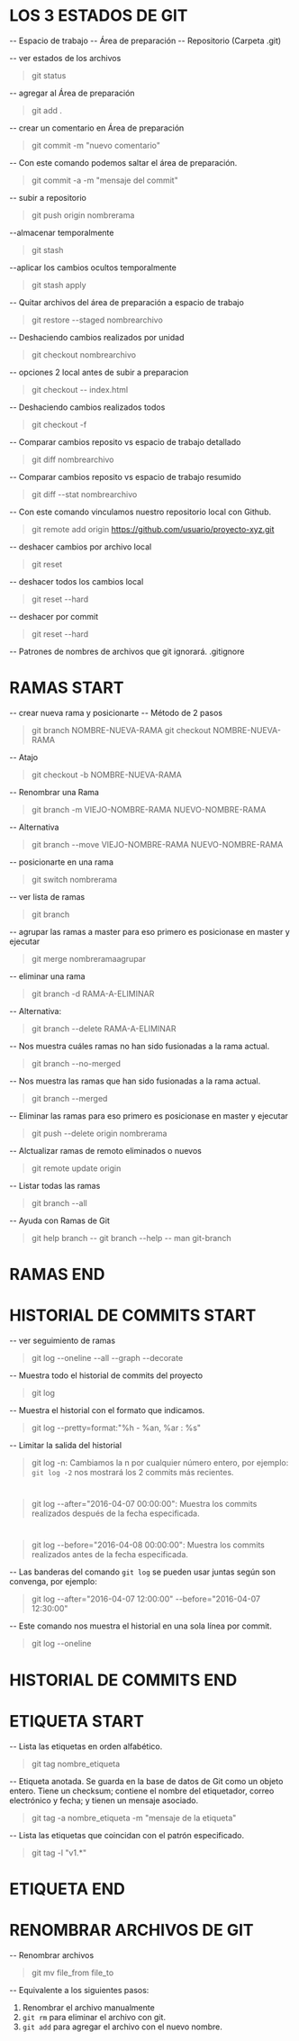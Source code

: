 # LOS 3 ESTADOS DE GIT
-- Espacio de trabajo
-- Área de preparación
-- Repositorio (Carpeta .git) 


-- ver estados de los archivos
> git status

-- agregar al Área de preparación
> git add .

-- crear un comentario en Área de preparación
> git commit -m "nuevo comentario"

-- Con este comando podemos saltar el área de preparación.
> git commit -a -m "mensaje del commit"


-- subir a repositorio
> git push origin nombrerama

--almacenar temporalmente
> git stash

--aplicar los cambios ocultos temporalmente
> git stash apply

-- Quitar archivos del área de preparación a espacio de trabajo
> git restore --staged nombrearchivo

-- Deshaciendo cambios realizados por unidad
> git checkout nombrearchivo

-- opciones 2 local antes de subir a preparacion
> git checkout -- index.html

-- Deshaciendo cambios realizados todos
> git checkout -f

-- Comparar cambios reposito vs espacio de trabajo detallado
> git diff nombrearchivo

-- Comparar cambios reposito vs espacio de trabajo resumido
> git diff --stat nombrearchivo


-- Con este comando vinculamos nuestro repositorio local con Github.
> git remote add origin https://github.com/usuario/proyecto-xyz.git

-- deshacer cambios por archivo local
> git reset <fichero>

-- deshacer todos los cambios local
> git reset --hard

-- deshacer por commit 
>git reset --hard <commit>


-- Patrones de nombres de archivos que git ignorará.
.gitignore


# RAMAS START 

-- crear nueva rama y posicionarte 
-- Método de 2 pasos
> git branch NOMBRE-NUEVA-RAMA
> git checkout NOMBRE-NUEVA-RAMA

-- Atajo
> git checkout -b NOMBRE-NUEVA-RAMA


-- Renombrar una Rama
> git branch -m VIEJO-NOMBRE-RAMA NUEVO-NOMBRE-RAMA

-- Alternativa
> git branch --move VIEJO-NOMBRE-RAMA NUEVO-NOMBRE-RAMA


-- posicionarte en una rama
> git switch nombrerama

-- ver lista de ramas
> git branch

-- agrupar las ramas a master para eso primero es posicionase en master y ejecutar
> git merge nombreramaagrupar


-- eliminar una rama
> git branch -d RAMA-A-ELIMINAR

-- Alternativa:
> git branch --delete RAMA-A-ELIMINAR


-- Nos muestra cuáles ramas no han sido fusionadas a la rama actual.
> git branch --no-merged

-- Nos muestra las ramas que han sido fusionadas a la rama actual.
> git branch --merged


-- Eliminar las ramas para eso primero es posicionase en master y ejecutar
> git push --delete origin nombrerama

-- Alctualizar ramas de remoto eliminados o nuevos
> git remote update origin

-- Listar todas las ramas
> git branch --all 

-- Ayuda con Ramas de Git

> git help branch
--
> git branch --help
--
> man git-branch

# RAMAS END 


# HISTORIAL DE COMMITS START
-- ver seguimiento de ramas
> git log --oneline --all --graph --decorate

-- Muestra todo el historial de commits del proyecto
> git log

-- Muestra el historial con el formato que indicamos.
> git log --pretty=format:"%h - %an, %ar : %s"


-- Limitar la salida del historial
> git log -n: Cambiamos la n por cualquier número entero, por ejemplo: `git log -2` nos mostrará los 2 commits más recientes.
#
> git log --after="2016-04-07 00:00:00": Muestra los commits realizados después de la fecha especificada.
#
> git log --before="2016-04-08 00:00:00": Muestra los commits realizados antes de la fecha especificada.

-- Las banderas del comando `git log` se pueden usar juntas según son convenga, por ejemplo:
> git log --after="2016-04-07 12:00:00" --before="2016-04-07 12:30:00"

-- Este comando nos muestra el historial en una sola línea por commit.
> git log --oneline

# HISTORIAL DE COMMITS END


# ETIQUETA START

-- Lista las etiquetas en orden alfabético.
> git tag nombre_etiqueta

-- Etiqueta anotada. Se guarda en la base de datos de Git como un objeto entero. Tiene un checksum; contiene el nombre del etiquetador, correo electrónico y fecha; y tienen un mensaje asociado.
> git tag -a nombre_etiqueta -m "mensaje de la etiqueta"


-- Lista las etiquetas que coincidan con el patrón especificado.
> git tag -l "v1.*"

# ETIQUETA END


# RENOMBRAR ARCHIVOS DE GIT 

-- Renombrar archivos
> git mv file_from file_to


-- Equivalente a los siguientes pasos:
1. Renombrar el archivo manualmente
2. `git rm` para eliminar el archivo con git.
3. `git add` para agregar el archivo con el nuevo nombre. 


